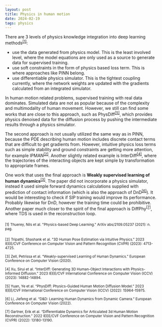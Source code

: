 ```yaml
---
layout: post
title: Physics in human motion
date: 2024-02-19
tags: physics
---
```


There are 3 levels of physics knowledge integration into deep learning methods<sup>[[1]](#1)</sup>:
- use the data generated from physics model. This is the least involved level, where the model equations are only used as a source to generate data for supervised training.
- use soft constraints in the form of physics based loss term. This is where approaches like PINN belong. 
- use differentiable physics simulator. This is the tightest coupling currently, where the network weights are updated with the gradients calculated from an integrated simulator.

In human motion related problems, supervised training with real data dominates. Simulated data are not as popular because of the complexity and multimodality of human movement. However, we still can find some works that are close to this approach, such as PhysDiff<sup>[[5]](#5)</sup>, which provides physics denoised data for the diffusion process by pushing the intermediate results through a physics simulator. 

The second approach is not usually utilized the same way as in PINN, because the PDE describing human motion includes discrete contact terms that are difficult to get gradients from. 
However, intuitive physics loss terms such as simple stability and ground constraints are getting more attention, for example IPMAN<sup>[[2]](#2)</sup>. Another slightly related example is InterDiff<sup>[[4]](#4)</sup>, where the trajectories of the interacting objects are kept simple by transformation to appropriate frames. 

One work that uses the final approach is __Weakly supervised learning of human dynamics__<sup>[[3]](#3)</sup>. The paper did not incorporate a physics simulator, instead it used simple forward dynamics calculations supplied with prediction of contact information (which is also the approach of DnD<sup>[[6]](#6)</sup>). It would be interesting to check if SIP training would improve its performance. Probably likewise for DnD, however the training time could be prohibitive. Another paper much closer to the spirit of the final approach is DiffPhy<sup>[[7]](#7)</sup>, where TDS is used in the reconstruction loop.


<a id="1"><sub>[1]</sub></a>
<sub>Thuerey, Nils et al. "Physics-based Deep Learning." ArXiv abs/2109.05237 (2021): n. pag.</sub>

<a id="2"><sub>[2]</sub></a>
<sub>Tripathi, Shashank et al. "3D Human Pose Estimation via Intuitive Physics." 2023 IEEE/CVF Conference on Computer Vision and Pattern Recognition (CVPR) (2023): 4713-4725.</sub>

<a id="3"><sub>[3]</sub></a><sub> Zell, Petrissa et al. “Weakly-supervised Learning of Human Dynamics.” European Conference on Computer Vision (2020).</sub>

<a id="4"><sub>[4]</sub></a><sub> Xu, Sirui et al. “InterDiff: Generating 3D Human-Object Interactions with Physics-Informed Diffusion.” 2023 IEEE/CVF International Conference on Computer Vision (ICCV) (2023): 14882-14894.</sub>

<a id="5"><sub>[5]</sub></a><sub> Yuan, Ye et al. “PhysDiff: Physics-Guided Human Motion Diffusion Model.” 2023 IEEE/CVF International Conference on Computer Vision (ICCV) (2022): 15964-15975.</sub>

<a id="6"><sub>[6]</sub></a><sub> Li, Jiefeng et al. “D&D: Learning Human Dynamics from Dynamic Camera.” European Conference on Computer Vision (2022).</sub>

<a id="7"><sub>[7]</sub></a><sub> Gartner, Erik et al. “Differentiable Dynamics for Articulated 3d Human Motion Reconstruction.” 2022 IEEE/CVF Conference on Computer Vision and Pattern Recognition (CVPR) (2022): 13180-13190.</sub>